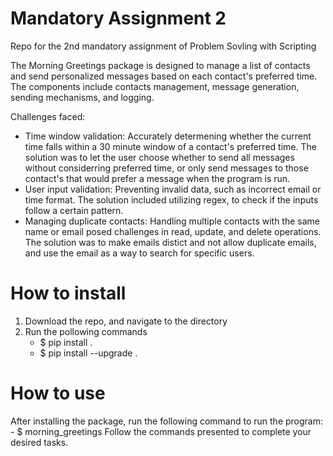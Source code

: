 # Mandatory Assignment 2
Repo for the 2nd mandatory assignment of Problem Sovling with Scripting

The Morning Greetings package is designed to manage a list of contacts and send personalized messages based on each contact's preferred time. The components include contacts management, message generation, sending mechanisms, and logging. 

Challenges faced:
- Time window validation: Accurately determening whether the current time falls within a 30 minute window of a contact's preferred time. The solution was to let the user choose whether to send all messages without considerring preferred time, or only send messages to those contact's that would prefer a message when the program is run. 
- User input validation: Preventing invalid data, such as incorrect email or time format. The solution included utilizing regex, to check if the inputs follow a certain pattern. 
- Managing duplicate contacts: Handling multiple contacts with the same name or email posed challenges in read, update, and delete operations. The solution was to make emails distict and not allow duplicate emails, and use the email as a way to search for specific users. 

# How to install
1. Download the repo, and navigate to the directory
2. Run the pollowing commands
    - $ pip install .
    - $ pip install --upgrade .

# How to use
After installing the package, run the following command to run the program:
    - $ morning_greetings
Follow the commands presented to complete your desired tasks. 